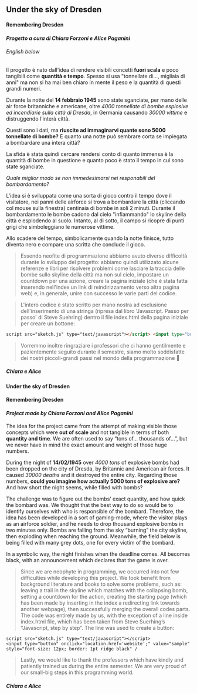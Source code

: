 ## Under the sky of Dresden

#### Remembering Dresden
#### *Progetto a cura di Chiara Forzoni e Alice Paganini*
###### English below

Il progetto è nato dall'idea di rendere visibili  concetti **fuori scala** e poco tangibili come **quantità e tempo**.
Spesso si usa "tonnellate di..., migliaia di anni" ma non si ha mai ben chiaro in mente il peso e la quantità di questi grandi numeri.

Durante la notte del **14 febbraio 1945** sono state sganciate, per mano delle air force britanniche e americane, oltre *4000 tonnellate di bombe esplosive ed incendiarie sulla città di Dresda*, in Germania causando *30000 vittime* e distruggendo l'interà città.

Questi sono i dati, ma **riuscite ad immaginarvi quante sono 5000 tonnellate di bombe?** E quanto una notte  può sembrare corta se impiegata a bombardare una intera città?

La sfida è stata quindi cercare rendersi conto di quanto immensa è la quantità di bombe in questione e quanto poco è stato il tempo in cui sono state sganciate.

_Quale miglior modo se non immedesimarsi nei responabili del bombardamento?_

L'idea si è sviluppata come una sorta di gioco contro il tempo dove il visitatore, nei panni delle airforce si trova a bombardare la città (cliccando col mouse sulla finestra) centinaia di bombe in soli 2 minuti. Durante il bombardamento le bombe cadono dal cielo "infiammando" lo skyline della città e esplodendo al suolo. Intanto, al di sotto, il campo si ricopre di punti grigi che simboleggiano le numerose vittime.

Allo scadere del tempo, simbolicamente quando la notte finisce, tutto diventa nero e compare una scritta che conclude il gioco.

> Essendo neofite di programmazione abbiamo avuto diverse difficoltà durante lo sviluppo del progetto: abbiamo quindi utilizzato alcune referenze e libri per risolvere problemi come lasciare la traccia delle bombe sullo skyline della città ma non sul cielo, impostare un countdown per una azione, creare la pagina iniziale (che è stata fatta inserendo nell'index un link di reindirizzamento verso altra pagina web) e, in generale, unire con successo le varie parti del codice.

> L'intero codice è stato scritto per mano nostra ad esclusione dell'inserimento di una stringa (ripresa dal libro 'Javascript. Passo per passo' di Steve Suehring) dentro il file index.html della pagina iniziale per creare un bottone:

```html
script src="sketch.js" type="text/javascript"></script> <input type="button" onclick="location.href='website';"value="sample" style="font-size: 12px; border: 1pt ridge black"
```

> Vorremmo inoltre ringraziare i professori che ci hanno gentilmente e pazientemente seguito durante il semestre, siamo molto soddisfatte dei nostri piccoli-grandi passi nel mondo della programmazione 🙂

##### **_Chiara e Alice_**


#### Under the sky of Dresden
#### Remembering Dresden
#### *Project made by Chiara Forzoni and Alice Paganini*

The idea for the project came from the attempt of making visible those concepts which were **out of scale** and not tangible in terms of both **quantity and time**. We are often used to say “tons of… thousands of…”, but we never have in mind the exact amount and weight of those huge numbers.

During the night of **14/02/1945** over *4000 tons* of explosive bombs had been dropped on the city of Dresda, by Britannic and American air forces. It caused *30000 deaths* and it destroyed the entire city.
Regarding those numbers, **could you imagine how actually 5000 tons of explosive are?** And how short the night seems, while filled with bombs?

The challenge was to figure out the bombs’ exact quantity, and how quick the bombard was. We thought that the best way to do so would be to identify ourselves with who is responsible of the bombard.
Therefore, the idea has been developed in a sort of gaming-mode, where the visitor plays as an airforce soldier, and he needs to drop thousand explosive bombs in two minutes only. Bombs are falling from the sky “burning” the city skyline, then exploding when reaching the ground. Meanwhile, the field below is being filled with many grey dots, one for every victim of the bombard. 

In a symbolic way, the night finishes when the deadline comes. All becomes black, with an announcement which declares that the game is over. 

> Since we are neophyte in programming, we occurred into not few difficulties while developing this project. We took benefit from background literature and books to solve some problems, such as: leaving a trail in the skyline which matches with the collapsing bomb, setting a countdown for the action, creating the starting page (which has been made by inserting in the index a redirecting link towards another webpage), then successfully merging the overall codes parts. 
The code was entirely made by us, with the exception of a line inside index.html file, which has been taken from Steve Suerhing’s “Javascript, step by step”. The line was used to create a button:

```
script src="sketch.js" type="text/javascript"></script>
<input type="button" onclick="location.href='website';" value="sample" style="font-size: 12px; border: 1pt ridge black" /
```

> Lastly, we would like to thank the professors which have kindly and patiently trained us during the entire semester. We are very proud of our small-big steps in this programming world. 

##### **_Chiara e Alice_**
